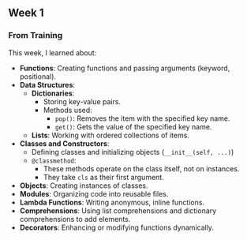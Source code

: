 ## Week 1

### From Training
This week, I learned about:
- **Functions**: Creating functions and passing arguments (keyword, positional).
- **Data Structures**:
  - **Dictionaries**:
    - Storing key-value pairs.
    - Methods used:
      - `pop()`: Removes the item with the specified key name.
      - `get()`: Gets the value of the specified key name.
  - **Lists**: Working with ordered collections of items.
- **Classes and Constructors**:
  - Defining classes and initializing objects (`__init__(self, ...)`)
  - `@classmethod`:
    - These methods operate on the class itself, not on instances.
    - They take `cls` as their first argument.
- **Objects**: Creating instances of classes.
- **Modules**: Organizing code into reusable files.
- **Lambda Functions**: Writing anonymous, inline functions.
- **Comprehensions**: Using list comprehensions and dictionary comprehensions to add elements.
- **Decorators**: Enhancing or modifying functions dynamically.
